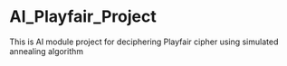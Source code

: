 # AI_Playfair_Project
This is AI module project for deciphering Playfair cipher using simulated annealing algorithm
